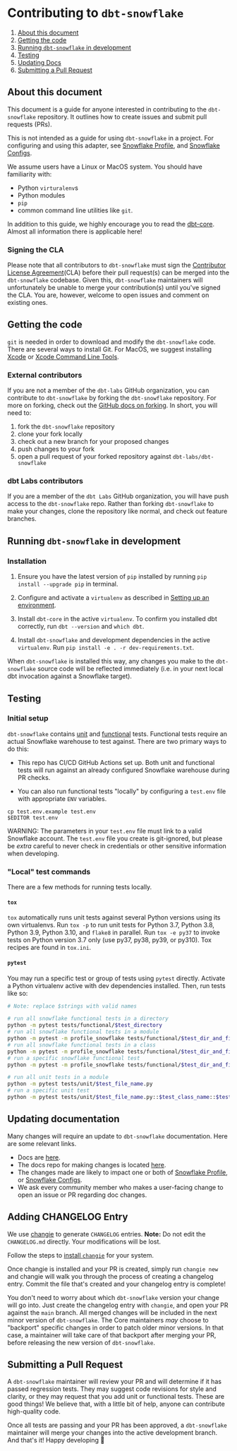 # Contributing to `dbt-snowflake`

1. [About this document](#about-this-document)
3. [Getting the code](#getting-the-code)
5. [Running `dbt-snowflake` in development](#running-dbt-snowflake-in-development)
6. [Testing](#testing)
7. [Updating Docs](#updating-docs)
7. [Submitting a Pull Request](#submitting-a-pull-request)

## About this document
This document is a guide for anyone interested in contributing to the `dbt-snowflake` repository. It outlines how to create issues and submit pull requests (PRs).

This is not intended as a guide for using `dbt-snowflake` in a project. For configuring and using this adapter, see [Snowflake Profile](https://docs.getdbt.com/reference/warehouse-profiles/snowflake-profile), and [Snowflake Configs](https://docs.getdbt.com/reference/resource-configs/snowflake-configs).

We assume users have a Linux or MacOS system. You should have familiarity with:

- Python `virturalenv`s
- Python modules
- `pip`
- common command line utilities like `git`.

In addition to this guide, we highly encourage you to read the [dbt-core](https://github.com/dbt-labs/dbt-core/blob/main/CONTRIBUTING.md). Almost all information there is applicable here!

### Signing the CLA

Please note that all contributors to `dbt-snowflake` must sign the [Contributor License Agreement](https://docs.getdbt.com/docs/contributor-license-agreements)(CLA) before their pull request(s) can be merged into the `dbt-snowflake` codebase. Given this, `dbt-snowflake` maintainers will unfortunately be unable to merge your contribution(s) until you've signed the CLA. You are, however, welcome to open issues and comment on existing ones.

## Getting the code

 `git` is needed in order to download and modify the `dbt-snowflake` code. There are several ways to install Git. For MacOS, we suggest installing [Xcode](https://developer.apple.com/support/xcode/) or [Xcode Command Line Tools](https://mac.install.guide/commandlinetools/index.html).

### External contributors

If you are not a member of the `dbt-labs` GitHub organization, you can contribute to `dbt-snowflake` by forking the `dbt-snowflake` repository. For more on forking, check out the [GitHub docs on forking](https://help.github.com/en/articles/fork-a-repo). In short, you will need to:

1. fork the `dbt-snowflake` repository
2. clone your fork locally
3. check out a new branch for your proposed changes
4. push changes to your fork
5. open a pull request of your forked repository against `dbt-labs/dbt-snowflake`

### dbt Labs contributors

If you are a member of the `dbt Labs` GitHub organization, you will have push access to the `dbt-snowflake` repo. Rather than forking `dbt-snowflake` to make your changes, clone the repository like normal, and check out feature branches.

## Running `dbt-snowflake` in development

### Installation

1. Ensure you have the latest version of `pip` installed by running `pip install --upgrade pip` in terminal.

2. Configure and activate a `virtualenv` as described in [Setting up an environment](https://github.com/dbt-labs/dbt-core/blob/HEAD/CONTRIBUTING.md#setting-up-an-environment).

3. Install `dbt-core` in the active `virtualenv`. To confirm you installed dbt correctly, run `dbt --version` and `which dbt`.

4. Install `dbt-snowflake` and development dependencies in the active `virtualenv`. Run `pip install -e . -r dev-requirements.txt`.

When `dbt-snowflake` is installed this way, any changes you make to the `dbt-snowflake` source code will be reflected immediately (i.e. in your next local dbt invocation against a Snowflake target).

## Testing

### Initial setup

`dbt-snowflake` contains [unit](https://github.com/dbt-labs/dbt-snowflake/tree/main/tests/unit) and [functional](https://github.com/dbt-labs/dbt-snowflake/tree/main/tests/functional) tests. Functional tests require an actual Snowflake warehouse to test against. There are two primary ways to do this:

- This repo has CI/CD GitHub Actions set up. Both unit and functional tests will run against an already configured Snowflake warehouse during PR checks.

- You can also run functional tests "locally" by configuring a `test.env` file with appropriate `ENV` variables.

```
cp test.env.example test.env
$EDITOR test.env
```

WARNING: The parameters in your `test.env` file must link to a valid Snowflake account. The `test.env` file you create is git-ignored, but please be _extra_ careful to never check in credentials or other sensitive information when developing.


### "Local" test commands
There are a few methods for running tests locally.

#### `tox`
`tox` automatically runs unit tests against several Python versions using its own virtualenvs. Run `tox -p` to run unit tests for Python 3.7, Python 3.8, Python 3.9, Python 3.10, and `flake8` in parallel. Run `tox -e py37` to invoke tests on Python version 3.7 only (use py37, py38, py39, or py310). Tox recipes are found in `tox.ini`.

#### `pytest`
You may run a specific test or group of tests using `pytest` directly. Activate a Python virtualenv active with dev dependencies installed. Then, run tests like so:

```sh
# Note: replace $strings with valid names

# run all snowflake functional tests in a directory
python -m pytest tests/functional/$test_directory
# run all snowflake functional tests in a module
python -m pytest -m profile_snowflake tests/functional/$test_dir_and_filename.py
# run all snowflake functional tests in a class
python -m pytest -m profile_snowflake tests/functional/$test_dir_and_filename.py::$test_class_name
# run a specific snowflake functional test
python -m pytest -m profile_snowflake tests/functional/$test_dir_and_filename.py::$test_class_name::$test__method_name

# run all unit tests in a module
python -m pytest tests/unit/$test_file_name.py
# run a specific unit test
python -m pytest tests/unit/$test_file_name.py::$test_class_name::$test_method_name
```

## Updating documentation

Many changes will require an update to `dbt-snowflake` documentation. Here are some relevant links.

- Docs are [here](https://docs.getdbt.com/).
- The docs repo for making changes is located [here](https://github.com/dbt-labs/docs.getdbt.com).
- The changes made are likely to impact one or both of [Snowflake Profile](https://docs.getdbt.com/reference/warehouse-profiles/snowflake-profile), or [Snowflake Configs](https://docs.getdbt.com/reference/resource-configs/snowflake-configs).
- We ask every community member who makes a user-facing change to open an issue or PR regarding doc changes.

## Adding CHANGELOG Entry

We use [changie](https://changie.dev) to generate `CHANGELOG` entries. **Note:** Do not edit the `CHANGELOG.md` directly. Your modifications will be lost.

Follow the steps to [install `changie`](https://changie.dev/guide/installation/) for your system.

Once changie is installed and your PR is created, simply run `changie new` and changie will walk you through the process of creating a changelog entry.  Commit the file that's created and your changelog entry is complete!

You don't need to worry about which `dbt-snowflake` version your change will go into. Just create the changelog entry with `changie`, and open your PR against the `main` branch. All merged changes will be included in the next minor version of `dbt-snowflake`. The Core maintainers _may_ choose to "backport" specific changes in order to patch older minor versions. In that case, a maintainer will take care of that backport after merging your PR, before releasing the new version of `dbt-snowflake`.

## Submitting a Pull Request

A `dbt-snowflake` maintainer will review your PR and will determine if it has passed regression tests. They may suggest code revisions for style and clarity, or they may request that you add unit or functional tests. These are good things! We believe that, with a little bit of help, anyone can contribute high-quality code.

Once all tests are passing and your PR has been approved, a `dbt-snowflake` maintainer will merge your changes into the active development branch. And that's it! Happy developing :tada:
